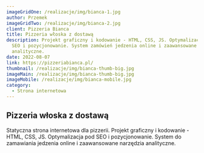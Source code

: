 ```yaml
---
imageGridOne: /realizacje/img/bianca-1.jpg
author: Przemek
imageGridTwo: /realizacje/img/bianca-2.jpg
client: Pizzeria Bianca
title: Pizzeria włoska z dostawą
description: Projekt graficzny i kodowanie - HTML, CSS, JS. Optymalizacja pod
  SEO i pozycjonowanie. System zamówień jedzenia online i zaawansowane narzędzia
  analityczne.
date: 2022-08-07
link: https://pizzeriabianca.pl/
thumbnail: /realizacje/img/bianca-thumb-big.jpg
imageMain: /realizacje/img/bianca-thumb-big.jpg
imageMobile: /realizacje/img/bianca-mobile.jpg
category:
  - Strona internetowa
---
```

## Pizzeria włoska z dostawą

Statyczna strona internetowa dla pizzerii. Projekt graficzny i kodowanie - HTML, CSS, JS. Optymalizacja pod SEO i pozycjonowanie. System do zamawiania jedzenia online i zaawansowane narzędzia analityczne.